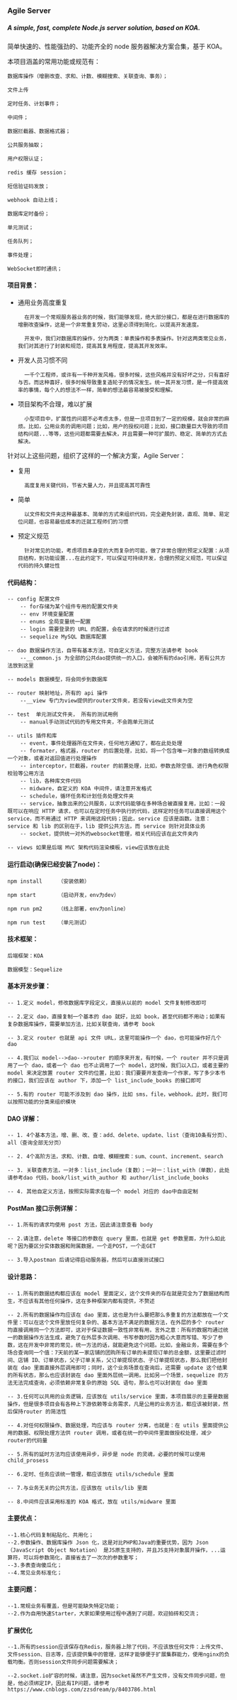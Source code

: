 ### Agile Server

##### A simple, fast, complete Node.js server solution, based on KOA.

简单快速的、性能强劲的、功能齐全的 node 服务器解决方案合集，基于 KOA。 


本项目涵盖的常用功能或规范有：

    数据库操作（增删改查、求和、计数、模糊搜索、关联查询、事务）；

    文件上传

    定时任务、计划事件；

    中间件；

    数据拦截器、数据格式器；

    公共服务抽取；

    用户权限认证；

    redis 缓存 session；

    短信验证码发放；

    webhook 自动上线；

    数据库定时备份；

    单元测试；

    任务队列；

    事件处理；

    WebSocket即时通讯；


#### 项目背景：

* 通用业务高度重复

        在开发一个常规服务器业务的时候，我们能够发现，绝大部分接口，都是在进行数据库的增删改查操作，这是一个非常重复劳动，这里必须得到简化，以提高开发速度。

        开发中，我们对数据库的操作，分为两类：单表操作和多表操作。针对这两类常见业务，我们对其进行了封装和规范，提高其复用程度，提高其开发效率。

* 开发人员习惯不同

        一千个工程师，或许有一千种开发风格，很多时候，这些风格并没有好坏之分，只有喜好与否。而这种喜好，很多时候导致重复造轮子的情况发生。统一其开发习惯，是一件提高效率的事情，每个人的想法不一样，简单的想法最容易被接受和理解。

* 项目架构不合理，难以扩展

        小型项目中，扩展性的问题不必考虑太多，但是一旦项目到了一定的规模，就会非常的麻烦。比如，公用业务的调用问题；比如，用户的授权问题；比如，接口数量巨大导致的项目结构问题...等等，这些问题都需要去解决，并且需要一种可扩展的、稳定、简单的方式去解决。

针对以上这些问题，组织了这样的一个解决方案，Agile Server：

* 复用

        高度复用关键代码，节省大量人力，并且提高其可靠性

* 简单

        以文件和文件夹这种最基本、简单的方式来组织代码，完全避免封装，直观、简单、易定位问题，也容易最低成本的迁就工程师们的习惯

* 预定义规范

        针对常见的功能，考虑项目本身变的大而复杂的可能，做了非常合理的预定义配置：从项目结构，到功能设置...在此约定下，可以保证可持续开发，合理的预定义规范，可以保证代码的持久健壮性


#### 代码结构：

    -- config 配置文件
        -- for存储为某个组件专用的配置文件夹
        -- env 环境变量配置
        -- enums 全局变量统一配置
        -- login 需要登录的 URL 的配置，会在请求的时候进行过滤
        -- sequelize MySQL 数据库配置

    -- dao 数据操作方法，自带有基本方法，可自定义方法，完整方法请参考 book
        --__common.js 为全部的公共dao提供统一的入口，会被所有的dao引用，若有公共方法放到这里

    -- models 数据模型，将会同步到数据库

    -- router 映射地址，所有的 api 操作
        --__view 专门为view提供的router文件夹，若没有view此文件夹为空

    -- test  单元测试文件夹， 所有的测试用例
        -- manual手动测试代码的专用文件夹，不会跑单元测试

    -- utils 插件和库
        -- event，事件处理器所在文件夹，任何地方通知了，都在此处处理
        -- formater，格式器，router 的后置处理，比如，将一个包含唯一对象的数组转换成一个对象，或者对返回值进行处理操作
        -- interceptor，拦截器，router 的前置处理，比如，参数去除空值、进行角色权限校验等公用方法
        -- lib，各种库文件代码
        -- midware，自定义的 KOA 中间件，请注意开发格式
        -- schedule，循环任务和计划任务处理文件夹
        -- service，抽象出来的公共服务，以求代码能够在多种场合被直接复用，比如：一段既可以在响应 HTTP 请求，也可以在定时任务中执行的代码，这样定时任务可以直接调用这个 service，而不用通过 HTTP 来调用这段代码；因此，service 应该是函数。注意：service 和 lib 的区别在于，lib 提供公共方法，而 service 则针对具体业务
        -- socket，提供统一对外的websocket管理，相关代码应该在此文件夹内

    -- views 如果是后端 MVC 架构代码渲染模板，view应该放在此处

#### 运行启动(确保已经安装了node)：

    npm install     （安装依赖）

    npm start       （启动开发，env为dev）

    npm run pm2     （线上部署，env为online）

    npm run test    （单元测试）

#### 技术框架：

    后端框架：KOA

    数据模型：Sequelize

#### 基本开发步骤：

    -- 1.定义 model，修改数据库字段定义，直接从以前的 model 文件复制修改即可

    -- 2.定义 dao，直接复制一个基本的 dao 就好，比如 book，甚至代码都不用动；如果有复杂数据库操作，需要单加方法，比如关联查询，请参考 book

    -- 3.定义 router 也就是 api 文件 URL，这里可能操作一个 dao，也可能操作好几个 dao

    -- 4.我们以 model-->dao-->router 的顺序来开发，有时候，一个 router 并不只是调用了一个 dao，或者一个 dao 也不止调用了一个 model，这时候，我们以入口，或者主要的 model 来决定放置 router 文件的位置，比如：我们要要开发查询一个作家，写了多少本书的接口，我们应该在 author 下，添加一个 list_include_books 的接口即可

    -- 5.有的 router 可能不涉及到 dao 操作，比如 sms，file，webhook，此时，我们可以按照功能的分类来组织模块

#### DAO 详解：

    -- 1. 4个基本方法，增、删、改、查：add、delete、update、list（查询10条有分页）、all（查询全部无分页）

    -- 2. 4个高阶方法，求和、计数、自增、模糊搜索：sum、count、increment、search

    -- 3. 关联查表方法，一对多：list_include（复数）；一对一：list_with（单数），此处请参考dao 代码，book/list_with_author 和 author/list_include_books

    -- 4. 其他自定义方法，按照实际需求在每一个 model 对应的 dao中自由定制

#### PostMan 接口示例详解：

    -- 1.所有的请求均使用 post 方法，因此请注意查看 body

    -- 2.请注意，delete 等接口的参数在 query 里面，也就是 get 参数里面，为什么如此呢？因为要区分实体数据和附属数据，一个走POST，一个走GET

    -- 3.导入postman 后请记得启动服务器，然后可以直接测试接口

#### 设计思路：

    -- 1.所有的数据结构都应该在 model 里面定义，这个文件夹的存在就是完全为了数据结构而生，不应该有其他任何操作，这在多种框架内都有提供，不赘述

    -- 2.所有的数据操作均应该在 dao 里面，这也是为什么要把那么多重复的方法都放在一个文件里：可以在这个文件里放任何复杂的、基本方法不满足的数据方法，在外层的多个 router 均直接调用同一个方法即可，这对于保证数据一致性非常有用，言外之意：所有的数据均通过统一的数据操作方法生成，避免了在外层多次调用、书写参数时因为粗心大意而写错、写少了参数，这在开发中非常的常见，统一方法的话，就能避免这个问题。比如，金融业务，需要在多个场合查询同一个值：7天前的某一家店铺的团购所有订单的未提现订单的总金额，这里要过滤时间、店铺 ID、订单状态，父子订单关系，父订单提现状态、子订单提现状态，那么我们把他封装在 dao 里面直接外层调用即可；同时，这个业务场景在查询后，还需要 update 这个结果的所有状态，那么也应该封装在 dao 里面外层统一调用。比如另一个场景，sequelize 的方法无法完成查询，必须依赖非常复杂的原始 SQL 语句，那么也可以封装在 dao 里面

    -- 3.任何可以共用的业务逻辑，应该放在 utils/service 里面，本项目展示的主要是数据操作，但是很多项目会有各种上下游依赖等业务需求，凡是公用的业务方法，都应该被封装，然后保持router 的简洁性

    -- 4.对任何权限操作、数据处理，均应该与 router 分离，也就是：在 utils 里面提供公用的数据、权限处理方法供 router 调用，或者在统一的中间件里面做授权处理，减少router的代码量

    -- 5.所有的延时方法均应该使用异步，异步是 node 的灵魂，必要的时候可以使用 child_prosess

    -- 6.定时、任务应该统一管理，都应该放在 utils/schedule 里面

    -- 7.与业务无关的公共方法，应该放在 utils/lib 里面

    -- 8.中间件应该采用标准的 KOA 格式，放在 utils/midware 里面

#### 主要优点：
    --1.核心代码复制粘贴化、共用化；
    --2.参数操作、数据库操作 Json 化，这是对比PHP和Java的重要优势，因为 Json（JavaScript Object Notation） 是JS原生支持的，并且JS支持对象展开操作，...运算符，可以将参数简化，直接省去了一次次的参数重写；
    --3.多表查询傻瓜化；
    --4.常见业务标准化；

#### 主要问题：
    --1.常规业务有覆盖，但是可能缺失特定功能；
    --2.作为自用快速Starter，大家如果使用过程中遇到了问题，欢迎拍砖和交流；
    

#### 扩展优化

    --1.所有的session应该保存在Redis，服务器上除了代码，不应该放任何文件：上传文件、文件session、日志等，应该提供集中的管理，这样才能够便于扩展集群能力，使用nginx的负载均衡。否则session文件同步问题需要解决；

    --2.socket.io扩容的时候，请注意，因为socket虽然不产生文件，没有文件同步问题，但是，他必须绑定IP，因此有IP问题，请参考 https://www.cnblogs.com/zzsdream/p/8403786.html
